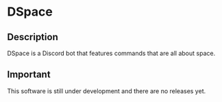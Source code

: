 # DSpace
## Description
DSpace is a Discord bot that features commands that are all about space.

## Important
This software is still under development and there are no releases yet.
